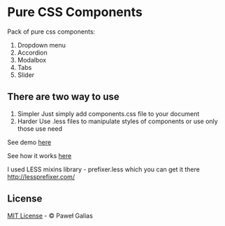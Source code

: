 # Pure CSS Components
Pack of pure css components:

1. Dropdown menu
2. Accordion
3. Modalbox
4. Tabs
5. Slider

## There are two way to use
1. Simpler
Just simply add components.css file to your document
2. Harder
Use .less files to manipulate styles of components or use only those use need

See demo [here](http://codepen.io/pgalias/full/dYKrjb/)

See how it works [here](http://pawgalias.eu/article/Pure-CSS-Components)

I used LESS mixins library - prefixer.less which you can get it there http://lessprefixer.com/

## License
[MIT License](https://github.com/pgalias/pure-css-components/blob/master/LICENSE.md) - © Paweł Galias

